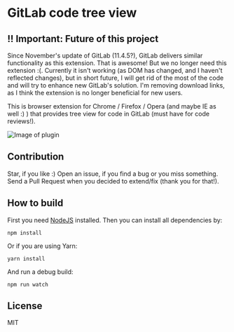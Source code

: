 GitLab code tree view
=====================

## !! Important: Future of this project
Since November's update of GitLab (11.4.5?), GitLab delivers similar functionality as this extension. That is awesome! But we no longer need this extension :(. Currently it isn't working (as DOM has changed, and I haven't reflected changes), but in short future, I will get rid of the most of the code and will try to enhance new GitLab's solution. I'm removing download links, as I think the extension is no longer beneficial for new users.

This is browser extension for Chrome / Firefox / Opera (and maybe IE as well :) ) that provides tree view for code in GitLab (must have for code reviews!). 

![Image of plugin](https://github.com/tomasbonco/gitlabtree/blob/master/screenshot.png)


## Contribution

Star, if you like :) Open an issue, if you find a bug or you miss something. Send a Pull Request when you decided to extend/fix (thank you for that!).


## How to build

First you need [NodeJS](https://nodejs.org/en/) installed. Then you can install all dependencies by:
```
npm install
```

Or if you are using Yarn:
```
yarn install
```

And run a debug build:
```
npm run watch
```


## License

MIT 
